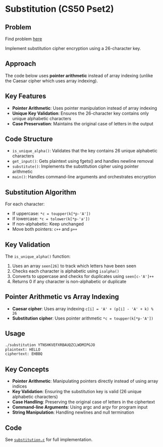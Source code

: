 # Substitution (CS50 Pset2)

## Problem
Find problem [here](https://cs50.harvard.edu/x/psets/2/substitution/)

Implement substitution cipher encryption using a 26-character key.

## Approach
The code below uses **pointer arithmetic** instead of array indexing (unlike the Caesar cipher which uses array indexing).

## Key Features
- **Pointer Arithmetic**: Uses pointer manipulation instead of array indexing
- **Unique Key Validation**: Ensures the 26-character key contains only unique alphabetic characters
- **Case Preservation**: Maintains the original case of letters in the output

## Code Structure
- `is_unique_alpha()`: Validates that the key contains 26 unique alphabetic characters
- `get_input()`: Gets plaintext using fgets() and handles newline removal
- `substitute()`: Implements the substitution cipher using pointer arithmetic
- `main()`: Handles command-line arguments and orchestrates encryption

## Substitution Algorithm
For each character:
- If uppercase: `*c = toupper(k[*p-'A'])`
- If lowercase: `*c = tolower(k[*p-'a'])`
- If non-alphabetic: Keep unchanged
- Move both pointers: `c++` and `p++`

## Key Validation
The `is_unique_alpha()` function:
1. Uses an array `seen[26]` to track which letters have been seen
2. Checks each character is alphabetic using `isalpha()`
3. Converts to uppercase and checks for duplicates using `seen[c-'A']++`
4. Returns 0 if any character is non-alphabetic or duplicate

## Pointer Arithmetic vs Array Indexing
- **Caesar cipher**: Uses array indexing `c[i] = 'A' + (p[i] - 'A' + k) % 26`
- **Substitution cipher**: Uses pointer arithmetic `*c = toupper(k[*p-'A'])`

## Usage
```bash
./substitution YTNSHKVEFXRBAUQZCLWDMIPGJO
plaintext: HELLO
ciphertext: EHBBQ
```

## Key Concepts
- **Pointer Arithmetic**: Manipulating pointers directly instead of using array indices
- **Key Validation**: Ensuring the substitution key is valid (26 unique alphabetic characters)
- **Case Handling**: Preserving the original case of letters in the ciphertext
- **Command-line Arguments**: Using argc and argv for program input
- **String Manipulation**: Handling newlines and null termination

## Code
See [`substitution.c`](substitution.c) for full implementation.
